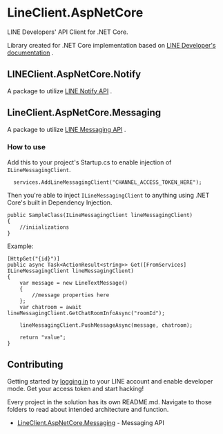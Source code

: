 


LineClient.AspNetCore
============

LINE Developers' API Client for .NET Core.

Library created for .NET Core implementation based on [LINE Developer's documentation](https://developers.line.me/en/) .

##  LINEClient.AspNetCore.Notify
A package to utilize [LINE Notify API](https://notify-bot.line.me/doc/en/) .

##  LineClient.AspNetCore.Messaging
A package to utilize [LINE Messaging API](https://developers.line.me/en/services/messaging-api/) .
### How to use
Add this to your project's Startup.cs to enable injection of `ILineMessagingClient`.

```
  services.AddLineMessagingClient("CHANNEL_ACCESS_TOKEN_HERE");
```

Then you're able to inject `ILineMessagingClient` to anything using .NET Core's built in Dependency Injection.

```
public SampleClass(ILineMessagingClient lineMessagingClient)
{
    //iniializations
}
```
Example:
```
[HttpGet("{id}")]
public async Task<ActionResult<string>> Get([FromServices] ILineMessagingClient lineMessagingClient)
{
    var message = new LineTextMessage()
    {
        //message properties here
    };
    var chatroom = await lineMessagingClient.GetChatRoomInfoAsync("roomId");

    lineMessagingClient.PushMessageAsync(message, chatroom);

    return "value";
}
```
## Contributing
Getting started by [logging in](https://developers.line.me/console/) to your LINE account and enable developer mode. Get your access token and start hacking!

Every project in the solution has its own README.md. Navigate to those folders to read about intended architecture and function.
* [LineClient.AspNetCore.Messaging](https://github.com/beam-codegrind/LineClient.AspNetCore/tree/master/src/LineClient.AspNetCore.Messaging) - Messaging API
